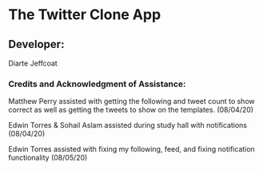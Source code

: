 # The Twitter Clone App

## Developer:

Diarte Jeffcoat

### Credits and Acknowledgment of Assistance:

Matthew Perry assisted with getting the following and tweet count to show correct as well as getting the tweets to show on the templates. (08/04/20)

Edwin Torres & Sohail Aslam assisted during study hall with notifications (08/04/20)

Edwin Torres assisted with fixing my following, feed, and fixing notification functionality (08/05/20)
